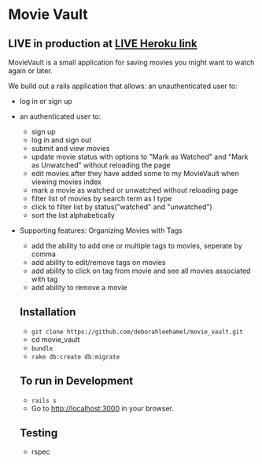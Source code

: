 # Movie Vault

## LIVE in production at [LIVE Heroku link](https://glacial-retreat-21796.herokuapp.com/)

MovieVault is a small application for saving movies you might want to watch again or later.

We build out a rails application that allows:
an unauthenticated user to:
* log in or sign up

* an authenticated user to:
  * sign up
  * log in and sign out
  * submit and view movies
  * update movie status with options to "Mark as Watched" and "Mark as Unwatched" without reloading the page
  * edit movies after they have added some to my MovieVault when viewing movies index
  * mark a movie as watched or unwatched without reloading page
  * filter list of movies by search term as I type
  * click to filter list by status("watched" and "unwatched")
  * sort the list alphabetically

* Supporting features:
  Organizing Movies with Tags 
   * add the ability to add one or multiple tags to movies, seperate by comma
   * add ability to edit/remove tags on movies
   * add ability to click on tag from movie and see all movies associated with tag
   * add ability to remove a movie 


  ## Installation
  * `git clone https://github.com/deborahleehamel/movie_vault.git`
  *  cd movie_vault
  * `bundle`
  * `rake db:create db:migrate`

  ## To run in Development
  * `rails s`
  * Go to [http://localhost:3000](http://localhost:3000) in your browser.

  ## Testing
  * rspec
